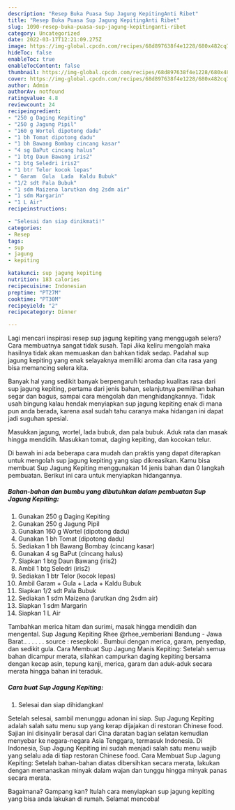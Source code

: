 ```yaml
---
description: "Resep Buka Puasa Sup Jagung KepitingAnti Ribet"
title: "Resep Buka Puasa Sup Jagung KepitingAnti Ribet"
slug: 1090-resep-buka-puasa-sup-jagung-kepitinganti-ribet
category: Uncategorized
date: 2022-03-17T12:21:09.275Z
image: https://img-global.cpcdn.com/recipes/68d897638f4e1228/680x482cq70/sup-jagung-kepiting-foto-resep-utama.jpg
hideToc: false
enableToc: true
enableTocContent: false
thumbnail: https://img-global.cpcdn.com/recipes/68d897638f4e1228/680x482cq70/sup-jagung-kepiting-foto-resep-utama.jpg
cover: https://img-global.cpcdn.com/recipes/68d897638f4e1228/680x482cq70/sup-jagung-kepiting-foto-resep-utama.jpg
author: Admin
authorAv: notfound
ratingvalue: 4.8
reviewcount: 24
recipeingredient:
- "250 g Daging Kepiting"
- "250 g Jagung Pipil"
- "160 g Wortel dipotong dadu"
- "1 bh Tomat dipotong dadu"
- "1 bh Bawang Bombay cincang kasar"
- "4 sg BaPut cincang halus"
- "1 btg Daun Bawang iris2"
- "1 btg Seledri iris2"
- "1 btr Telor kocok lepas"
- " Garam  Gula  Lada  Kaldu Bubuk"
- "1/2 sdt Pala Bubuk"
- "1 sdm Maizena larutkan dng 2sdm air"
- "1 sdm Margarin"
- "1 L Air"
recipeinstructions:

- "Selesai dan siap dinikmati!"
categories:
- Resep
tags:
- sup
- jagung
- kepiting

katakunci: sup jagung kepiting 
nutrition: 183 calories
recipecuisine: Indonesian
preptime: "PT27M"
cooktime: "PT30M"
recipeyield: "2"
recipecategory: Dinner

---
```



Lagi mencari inspirasi resep sup jagung kepiting yang menggugah selera? Cara membuatnya sangat tidak susah. Tapi Jika keliru mengolah maka hasilnya tidak akan memuaskan dan bahkan tidak sedap. Padahal sup jagung kepiting yang enak selayaknya memiliki aroma dan cita rasa yang bisa memancing selera kita.


Banyak hal yang sedikit banyak berpengaruh terhadap kualitas rasa dari sup jagung kepiting, pertama dari jenis bahan, selanjutnya pemilihan bahan segar dan bagus, sampai cara mengolah dan menghidangkannya. Tidak usah bingung kalau hendak menyiapkan sup jagung kepiting enak di mana pun anda berada, karena asal sudah tahu caranya maka hidangan ini dapat jadi suguhan spesial.

Masukkan jagung, wortel, lada bubuk, dan pala bubuk. Aduk rata dan masak hingga mendidih. Masukkan tomat, daging kepiting, dan kocokan telur.


Di bawah ini ada beberapa cara mudah dan praktis yang dapat diterapkan untuk mengolah sup jagung kepiting yang siap dikreasikan. Kamu bisa membuat Sup Jagung Kepiting menggunakan 14 jenis bahan dan 0 langkah pembuatan. Berikut ini cara untuk menyiapkan hidangannya.

<!--inarticleads1-->

##### Bahan-bahan dan bumbu yang dibutuhkan dalam pembuatan Sup Jagung Kepiting:

1. Gunakan 250 g Daging Kepiting
1. Gunakan 250 g Jagung Pipil
1. Gunakan 160 g Wortel (dipotong dadu)
1. Gunakan 1 bh Tomat (dipotong dadu)
1. Sediakan 1 bh Bawang Bombay (cincang kasar)
1. Gunakan 4 sg BaPut (cincang halus)
1. Siapkan 1 btg Daun Bawang (iris2)
1. Ambil 1 btg Seledri (iris2)
1. Sediakan 1 btr Telor (kocok lepas)
1. Ambil  Garam + Gula + Lada + Kaldu Bubuk
1. Siapkan 1/2 sdt Pala Bubuk
1. Sediakan 1 sdm Maizena (larutkan dng 2sdm air)
1. Siapkan 1 sdm Margarin
1. Siapkan 1 L Air


Tambahkan merica hitam dan surimi, masak hingga mendidih dan mengental. Sup Jagung Kepiting Rhee @rhee_vemberiani Bandung - Jawa Barat.. . . . . . source : resepkoki . Bumbui dengan merica, garam, penyedap, dan sedikit gula. Cara Membuat Sup Jagung Manis Kepiting: Setelah semua bahan dicampur merata, silahkan campurkan daging kepiting bersama dengan kecap asin, tepung kanji, merica, garam dan aduk-aduk secara merata hingga bahan ini teraduk. 

<!--inarticleads2-->

##### Cara buat Sup Jagung Kepiting:


1. Selesai dan siap dihidangkan!

Setelah selesai, sambil menunggu adonan ini siap. Sup Jagung Kepiting adalah salah satu menu sup yang kerap dijajakan di restoran Chinese food. Sajian ini disinyalir berasal dari Cina daratan bagian selatan kemudian menyebar ke negara-negara Asia Tenggara, termasuk Indonesia. Di Indonesia, Sup Jagung Kepiting ini sudah menjadi salah satu menu wajib yang selalu ada di tiap restoran Chinese food. Cara Membuat Sup Jagung Kepiting: Setelah bahan-bahan diatas dibersihkan secara merata, lakukan dengan memanaskan minyak dalam wajan dan tunggu hingga minyak panas secara merata. 

Bagaimana? Gampang kan? Itulah cara menyiapkan sup jagung kepiting yang bisa anda lakukan di rumah. Selamat mencoba!
